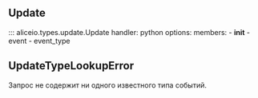## Update

::: aliceio.types.update.Update
    handler: python
    options:
      members:
        - __init__
        - event
        - event_type

## UpdateTypeLookupError

Запрос не содержит ни одного известного типа событий.
